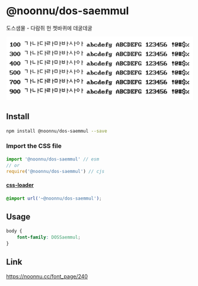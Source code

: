 # @noonnu/dos-saemmul

도스샘물 - 다람쥐 헌 쳇바퀴에 데굴데굴

![example](./example.png)

## Install

```bash
npm install @noonnu/dos-saemmul --save
```

### Import the CSS file

```js
import '@noonnu/dos-saemmul' // esm
// or
require('@noonnu/dos-saemmul') // cjs
```

#### [css-loader](https://github.com/webpack-contrib/css-loader)

```css
@import url('~@noonnu/dos-saemmul');
```

## Usage

```css
body {
    font-family: DOSSaemmul;
}
```

## Link

https://noonnu.cc/font_page/240
